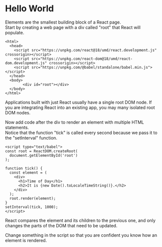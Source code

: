 # Hello World
Elements are the smallest building block of a React page.  
Start by creating a web page with a div called "root" that React will populate.
```
<html>
  <head>
    <script src="https://unpkg.com/react@18/umd/react.development.js" crossorigin></script>
    <script src="https://unpkg.com/react-dom@18/umd/react-dom.development.js" crossorigin></script>
    <script src="https://unpkg.com/@babel/standalone/babel.min.js"></script>
  </head>
  <body>
        <div id="root"></div>
  </body>
</html>
```
Applications built with just React usually have a single root DOM node. 
If you are integrating React into an existing app, you may many isolated root DOM nodes.

Now add code after the div to render an element with multiple HTML statements.  
Notice that the function "tick" is called every second because we pass it to the "setInterval" function.
```
<script type="text/babel">
const root = ReactDOM.createRoot(
  document.getElementById('root')
);

function tick() {
  const element = (
    <div>
      <h1>Time of Day</h1>
      <h2>It is {new Date().toLocaleTimeString()}.</h2>
    </div>
  );
  root.render(element);
}
setInterval(tick, 1000);
</script>
```
React compares the element and its children to the previous one, 
and only changes the parts of the DOM that need to be updated.

Change something in the script so that you are confident you know how an element is rendered.
